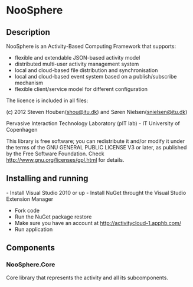 <h1>NooSphere</h1>
<h2>Description</h2>

NooSphere is an Activity-Based Computing Framework that supports:
- flexible and extendable JSON-based activity model
- distributed multi-user activity management system
- local and cloud-based file distribution and synchronisation
- local and cloud-based event system based on a publish/subscribe mechanism
- flexible client/service model for different configuration

The licence is included in all files:

(c) 2012 Steven Houben(shou@itu.dk) and Søren Nielsen(snielsen@itu.dk)

Pervasive Interaction Technology Laboratory (pIT lab) - IT University of Copenhagen

This library is free software; you can redistribute it and/or 
modify it under the terms of the GNU GENERAL PUBLIC LICENSE V3 or later, 
as published by the Free Software Foundation. Check 
http://www.gnu.org/licenses/gpl.html for details.

<h2>Installing and running</h2>
- Install Visual Studio 2010 or up
- Install NuGet throught the Visual Studio Extension Manager

- Fork code
- Run the NuGet package restore
- Make sure you have an account at http://activitycloud-1.apphb.com/
- Run application

<h2>Components</h2>
<h3>NooSphere.Core</h3>
Core library that represents the activity and all its subcomponents.

